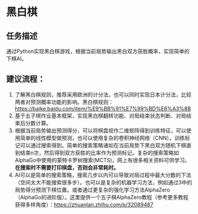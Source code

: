 # 黑白棋

## 任务描述

通过Python实现黑白棋游戏，根据当前局势输出黑白双方获胜概率，实现简单的下棋AI。

## 建议流程：

1. 了解黑白棋规则，推荐采用欧洲的计分法，也可以同时实现日本计分法，比较两者对预测概率功能的影响。黑白棋规则：https://baike.baidu.com/item/%E9%BB%91%E7%99%BD%E6%A3%8B
2. 基于五子棋作业基本框架，实现黑白棋翻转功能、对局结束状态判断、对局结束后分数计算。
3. 根据当前局势输出预测得分，可以将棋盘视作二维矩阵得到训练特征，可以使用简单的线性模型做预测，也可以使用复杂的卷积神经网络（CNN）。训练标记可以通过搜索得到，简单的搜索策略诸如在当前局势下黑白双方随机下棋直到结束n次，然后得到双方获胜的比率作为预测标记。复杂的搜索策略如AlphaGo中使用的蒙特卡罗树搜索(MCTS)，网上有很多相关资料可供学习。**在搜索时不需要打印棋盘，否则会非常耗时。**
4. AI可以是简单的搜索策略，搜索几步以内可以导致对局过程中最大分数的下法（空间太大不能搜索很多步）。也可以是复杂的机器学习方法，例如通过3中的局势得分预测下棋位置。或者通过更复杂的强化学习方法AlphaZero（AlphaGo的进阶版）。这里提供一个五子棋AlphaZero教程（参考更多教程获得多样角度）：https://zhuanlan.zhihu.com/p/32089487

